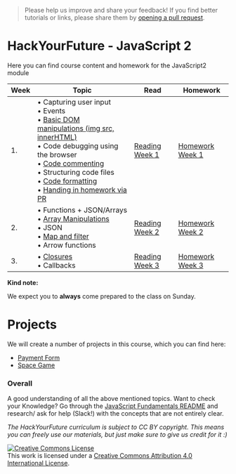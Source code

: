 > Please help us improve and share your feedback! If you find better tutorials
or links, please share them by [opening a pull request](https://github.com/HackYourFuture/JavaScript2/pulls).

# HackYourFuture - JavaScript 2

Here you can find course content and homework for the JavaScript2 module

|Week|Topic|Read|Homework|
|----|-----|----|--------|
|1.|• Capturing user input <br>• Events<br>• [Basic DOM manipulations (img src, innerHTML)](../../../fundamentals/blob/master/fundamentals/DOM_manipulation.md)<br>• Code debugging using the browser <br>• [Code commenting](../../../fundamentals/blob/master/fundamentals/code_commenting.md)<br>• Structuring code files<br>• [Code formatting](../../../fundamentals/blob/master/fundamentals/code_formatting.md)<br>• [Handing in homework via PR](../../..//fundamentals/blob/master/fundamentals/homework_pr.md) |[Reading Week 1](/Week1/README.md)|[Homework Week 1](/Week1/MAKEME.md)|
|2.|• Functions + JSON/Arrays<br>• [Array Manipulations](../../../fundamentals/blob/master/fundamentals/array_manipulation.md)<br>• JSON<br>• [Map and filter](../../../fundamentals/blob/master/fundamentals/map_filter.md)<br>• Arrow functions |[Reading Week 2](/Week2/README.md)|[Homework Week 2](/Week2/MAKEME.md)|
|3.|• [Closures](../../../fundamentals/blob/master/fundamentals/scope_closures_this.md) <br>• Callbacks|[Reading Week 3](/Week3/README.md)|[Homework Week 3](/Week3/MAKEME.md)|


__Kind note:__

We expect you to __always__ come prepared to the class on Sunday.

# Projects

We will create a number of projects in this course, which you can find here:

* [Payment Form](https://github.com/HackYourFutureBelgium/JavaScript2/tree/master/Projects/payment-form)
* [Space Game](https://github.com/HackYourFutureBelgium/JavaScript2/tree/master/Projects/space-game)

### Overall
A good understanding of all the above mentioned topics. Want to check your Knowledge? Go through the [JavaScript Fundamentals README](../../../fundamentals/blob/master/fundamentals/README.md) and research/ ask for help (Slack!) with the concepts that are not entirely clear.

*The HackYourFuture curriculum is subject to CC BY copyright. This means you can freely use our materials, but just make sure to give us credit for it :)*

<a rel="license" href="http://creativecommons.org/licenses/by/4.0/"><img alt="Creative Commons License" style="border-width:0" src="https://i.creativecommons.org/l/by/4.0/88x31.png" /></a><br />This work is licensed under a <a rel="license" href="http://creativecommons.org/licenses/by/4.0/">Creative Commons Attribution 4.0 International License</a>.
